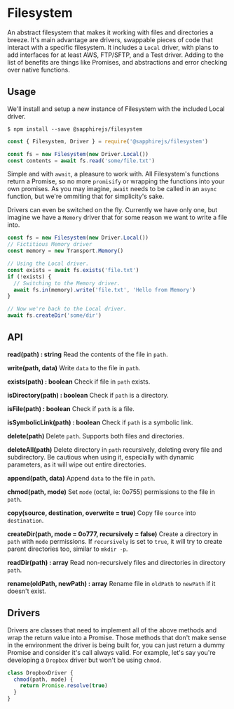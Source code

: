 # Filesystem

An abstract filesystem that makes it working with files and directories a breeze. It's main advantage are drivers, swappable pieces of code that interact with a specific filesystem. It includes a `Local` driver, with plans to add interfaces for at least AWS, FTP/SFTP, and a Test driver. Adding to the list of benefits are things like Promises, and abstractions and error checking over native functions.

## Usage

We'll install and setup a new instance of Filesystem with the included Local driver.

```
$ npm install --save @sapphirejs/filesystem
```

```js
const { Filesystem, Driver } = require('@sapphirejs/filesystem')

const fs = new Filesystem(new Driver.Local())
const contents = await fs.read('some/file.txt')
```

Simple and with `await`, a pleasure to work with. All Filesystem's functions return a Promise, so no more `promisify` or wrapping the functions into your own promises. As you may imagine, `await` needs to be called in an `async` function, but we're ommiting that for simplicity's sake.

Drivers can even be switched on the fly. Currently we have only one, but imagine we have a `Memory` driver that for some reason we want to write a file into.

```js
const fs = new Filesystem(new Driver.Local())
// Fictitious Memory driver
const memory = new Transport.Memory()

// Using the Local driver.
const exists = await fs.exists('file.txt')
if (!exists) {
  // Switching to the Memory driver.
  await fs.in(memory).write('file.txt', 'Hello from Memory')
}

// Now we're back to the Local driver.
await fs.createDir('some/dir')
```

## API

**read(path) : string**
Read the contents of the file in `path`.

**write(path, data)**
Write `data` to the file in `path`.

**exists(path) : boolean**
Check if file in `path` exists.

**isDirectory(path) : boolean**
Check if `path` is a directory.

**isFile(path) : boolean**
Check if `path` is a file.

**isSymbolicLink(path) : boolean**
Check if `path` is a symbolic link.

**delete(path)**
Delete `path`. Supports both files and directories.

**deleteAll(path)**
Delete directory in `path` recursively, deleting every file and subdirectory. Be cautious when using it, especially with dynamic parameters, as it will wipe out entire directories.

**append(path, data)**
Append `data` to the file in `path`.

**chmod(path, mode)**
Set `mode` (octal, ie: 0o755) permissions to the file in `path`.

**copy(source, destination, overwrite = true)**
Copy file `source` into `destination`.

**createDir(path, mode = 0o777, recursively = false)**
Create a directory in `path` with `mode` permissions. If `recursively` is set to `true`, it will try to create parent directories too, similar to `mkdir -p`.

**readDir(path) : array**
Read non-recursively files and directories in directory `path`.

**rename(oldPath, newPath) : array**
Rename file in `oldPath` to `newPath` if it doesn't exist.

## Drivers

Drivers are classes that need to implement all of the above methods and wrap the return value into a Promise. Those methods that don't make sense in the environment the driver is being built for, you can just return a dummy Promise and consider it's call always valid. For example, let's say you're developing a `Dropbox` driver but won't be using `chmod`.

```js
class DropboxDriver {
  chmod(path, mode) {
    return Promise.resolve(true)
  }
}
```
